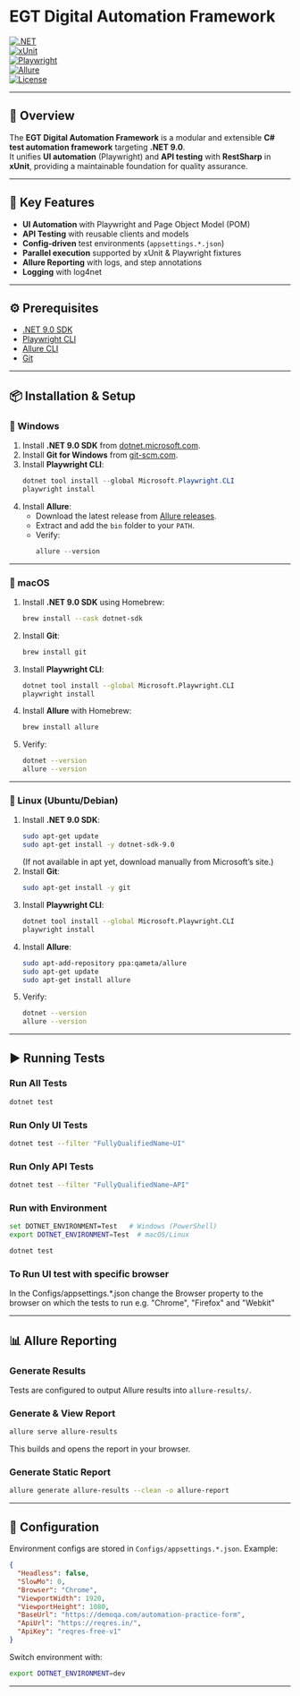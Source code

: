 # EGT Digital Automation Framework

[![.NET](https://img.shields.io/badge/.NET-9.0-purple.svg)](https://dotnet.microsoft.com/)  
[![xUnit](https://img.shields.io/badge/Test-xUnit-orange.svg)](https://xunit.net/)  
[![Playwright](https://img.shields.io/badge/UI-Playwright-green.svg)](https://playwright.dev/dotnet)  
[![Allure](https://img.shields.io/badge/Reports-Allure-blueviolet.svg)](https://docs.qameta.io/allure/)  
[![License](https://img.shields.io/badge/license-MIT-blue.svg)](LICENSE)

---

## 📖 Overview

The **EGT Digital Automation Framework** is a modular and extensible **C# test automation framework** targeting **.NET 9.0**.  
It unifies **UI automation** (Playwright) and **API testing** with **RestSharp** in **xUnit**, providing a maintainable foundation for quality assurance.

---

## 🚀 Key Features

- **UI Automation** with Playwright and Page Object Model (POM)  
- **API Testing** with reusable clients and models  
- **Config-driven** test environments (`appsettings.*.json`)  
- **Parallel execution** supported by xUnit & Playwright fixtures  
- **Allure Reporting** with logs, and step annotations  
- **Logging** with log4net  

---

## ⚙️ Prerequisites

- [.NET 9.0 SDK](https://dotnet.microsoft.com/en-us/download)  
- [Playwright CLI](https://playwright.dev/dotnet/docs/intro)  
- [Allure CLI](https://docs.qameta.io/allure/#_installing_a_commandline)  
- [Git](https://git-scm.com/downloads)  

---

## 📦 Installation & Setup

### 🔹 Windows

1. Install **.NET 9.0 SDK** from [dotnet.microsoft.com](https://dotnet.microsoft.com/en-us/download).  
2. Install **Git for Windows** from [git-scm.com](https://git-scm.com/download/win).  
3. Install **Playwright CLI**:
   ```powershell
   dotnet tool install --global Microsoft.Playwright.CLI
   playwright install
   ```
4. Install **Allure**:
   - Download the latest release from [Allure releases](https://github.com/allure-framework/allure2/releases).  
   - Extract and add the `bin` folder to your `PATH`.  
   - Verify:
     ```powershell
     allure --version
     ```

---

### 🔹 macOS

1. Install **.NET 9.0 SDK** using Homebrew:
   ```bash
   brew install --cask dotnet-sdk
   ```
2. Install **Git**:
   ```bash
   brew install git
   ```
3. Install **Playwright CLI**:
   ```bash
   dotnet tool install --global Microsoft.Playwright.CLI
   playwright install
   ```
4. Install **Allure** with Homebrew:
   ```bash
   brew install allure
   ```
5. Verify:
   ```bash
   dotnet --version
   allure --version
   ```

---

### 🔹 Linux (Ubuntu/Debian)

1. Install **.NET 9.0 SDK**:
   ```bash
   sudo apt-get update
   sudo apt-get install -y dotnet-sdk-9.0
   ```
   (If not available in apt yet, download manually from Microsoft’s site.)
2. Install **Git**:
   ```bash
   sudo apt-get install -y git
   ```
3. Install **Playwright CLI**:
   ```bash
   dotnet tool install --global Microsoft.Playwright.CLI
   playwright install
   ```
4. Install **Allure**:
   ```bash
   sudo apt-add-repository ppa:qameta/allure
   sudo apt-get update
   sudo apt-get install allure
   ```
5. Verify:
   ```bash
   dotnet --version
   allure --version
   ```

---

## ▶️ Running Tests

### Run All Tests
```bash
dotnet test
```

### Run Only UI Tests
```bash
dotnet test --filter "FullyQualifiedName~UI"
```

### Run Only API Tests
```bash
dotnet test --filter "FullyQualifiedName~API"
```

### Run with Environment
```bash
set DOTNET_ENVIRONMENT=Test   # Windows (PowerShell)
export DOTNET_ENVIRONMENT=Test  # macOS/Linux

dotnet test
```
### To Run UI test with specific browser
In the Configs/appsettings.*.json change the Browser property to the browser on which the tests to run e.g. "Chrome", "Firefox" and "Webkit"

---

## 📊 Allure Reporting

### Generate Results
Tests are configured to output Allure results into `allure-results/`.

### Generate & View Report
```bash
allure serve allure-results
```

This builds and opens the report in your browser.

### Generate Static Report
```bash
allure generate allure-results --clean -o allure-report
```

---

## 🔧 Configuration

Environment configs are stored in `Configs/appsettings.*.json`. Example:

```json
{
  "Headless": false,
  "SlowMo": 0,
  "Browser": "Chrome",
  "ViewportWidth": 1920,
  "ViewportHeight": 1080,
  "BaseUrl": "https://demoqa.com/automation-practice-form",
  "ApiUrl": "https://reqres.in/",
  "ApiKey": "reqres-free-v1"
}
```

Switch environment with:

```bash
export DOTNET_ENVIRONMENT=dev
```

---
